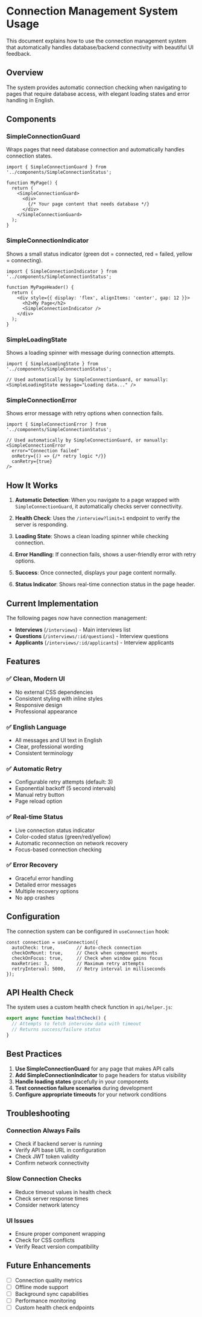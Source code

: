 # Connection Management System Usage

This document explains how to use the connection management system that automatically handles database/backend connectivity with beautiful UI feedback.

## Overview

The system provides automatic connection checking when navigating to pages that require database access, with elegant loading states and error handling in English.

## Components

### SimpleConnectionGuard
Wraps pages that need database connection and automatically handles connection states.

```tsx
import { SimpleConnectionGuard } from '../components/SimpleConnectionStatus';

function MyPage() {
  return (
    <SimpleConnectionGuard>
      <div>
        {/* Your page content that needs database */}
      </div>
    </SimpleConnectionGuard>
  );
}
```

### SimpleConnectionIndicator
Shows a small status indicator (green dot = connected, red = failed, yellow = connecting).

```tsx
import { SimpleConnectionIndicator } from '../components/SimpleConnectionStatus';

function MyPageHeader() {
  return (
    <div style={{ display: 'flex', alignItems: 'center', gap: 12 }}>
      <h2>My Page</h2>
      <SimpleConnectionIndicator />
    </div>
  );
}
```

### SimpleLoadingState
Shows a loading spinner with message during connection attempts.

```tsx
import { SimpleLoadingState } from '../components/SimpleConnectionStatus';

// Used automatically by SimpleConnectionGuard, or manually:
<SimpleLoadingState message="Loading data..." />
```

### SimpleConnectionError
Shows error message with retry options when connection fails.

```tsx
import { SimpleConnectionError } from '../components/SimpleConnectionStatus';

// Used automatically by SimpleConnectionGuard, or manually:
<SimpleConnectionError 
  error="Connection failed" 
  onRetry={() => {/* retry logic */}}
  canRetry={true}
/>
```

## How It Works

1. **Automatic Detection**: When you navigate to a page wrapped with `SimpleConnectionGuard`, it automatically checks server connectivity.

2. **Health Check**: Uses the `/interview?limit=1` endpoint to verify the server is responding.

3. **Loading State**: Shows a clean loading spinner while checking connection.

4. **Error Handling**: If connection fails, shows a user-friendly error with retry options.

5. **Success**: Once connected, displays your page content normally.

6. **Status Indicator**: Shows real-time connection status in the page header.

## Current Implementation

The following pages now have connection management:

- **Interviews** (`/interviews`) - Main interviews list
- **Questions** (`/interviews/:id/questions`) - Interview questions
- **Applicants** (`/interviews/:id/applicants`) - Interview applicants

## Features

### ✅ Clean, Modern UI
- No external CSS dependencies
- Consistent styling with inline styles
- Responsive design
- Professional appearance

### ✅ English Language
- All messages and UI text in English
- Clear, professional wording
- Consistent terminology

### ✅ Automatic Retry
- Configurable retry attempts (default: 3)
- Exponential backoff (5 second intervals)
- Manual retry button
- Page reload option

### ✅ Real-time Status
- Live connection status indicator
- Color-coded status (green/red/yellow)
- Automatic reconnection on network recovery
- Focus-based connection checking

### ✅ Error Recovery
- Graceful error handling
- Detailed error messages
- Multiple recovery options
- No app crashes

## Configuration

The connection system can be configured in `useConnection` hook:

```tsx
const connection = useConnection({
  autoCheck: true,        // Auto-check connection
  checkOnMount: true,     // Check when component mounts
  checkOnFocus: true,     // Check when window gains focus
  maxRetries: 3,          // Maximum retry attempts
  retryInterval: 5000,    // Retry interval in milliseconds
});
```

## API Health Check

The system uses a custom health check function in `api/helper.js`:

```javascript
export async function healthCheck() {
  // Attempts to fetch interview data with timeout
  // Returns success/failure status
}
```

## Best Practices

1. **Use SimpleConnectionGuard** for any page that makes API calls
2. **Add SimpleConnectionIndicator** to page headers for status visibility  
3. **Handle loading states** gracefully in your components
4. **Test connection failure scenarios** during development
5. **Configure appropriate timeouts** for your network conditions

## Troubleshooting

### Connection Always Fails
- Check if backend server is running
- Verify API base URL in configuration
- Check JWT token validity
- Confirm network connectivity

### Slow Connection Checks
- Reduce timeout values in health check
- Check server response times
- Consider network latency

### UI Issues
- Ensure proper component wrapping
- Check for CSS conflicts
- Verify React version compatibility

## Future Enhancements

- [ ] Connection quality metrics
- [ ] Offline mode support
- [ ] Background sync capabilities
- [ ] Performance monitoring
- [ ] Custom health check endpoints
